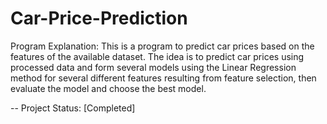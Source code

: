 # Car-Price-Prediction
Program Explanation: This is a program to predict car prices based on the features of the available dataset. The idea is to predict car prices using processed data and form several models using the Linear Regression method for several different features resulting from feature selection, then evaluate the model and choose the best model.

-- Project Status: [Completed]
